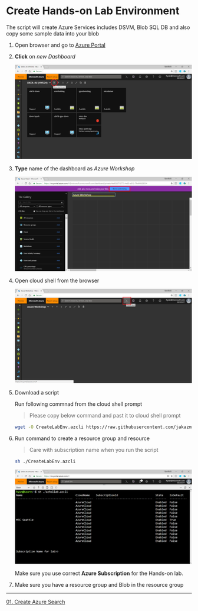 # Create Hands-on Lab Environment

The script will create Azure Services includes DSVM, Blob SQL DB and also copy some sample data into your blob

1. Open browser and go to [Azure Portal](https://portal.azure.com)

1. __Click__ on _new Dashboard_

    ![new dashboard](./images/00.01.png)

1. __Type__ name of the dashboard as _Azure Workshop_

    ![new dashboard](./images/00.02.png)

1. Open cloud shell from the browser

    ![cloudshell](./images/00.03.png)

1. Download a script

    Run following commnad from the cloud shell prompt

    > Please copy below command and past it to cloud shell prompt


	```bash
	wget -O CreateLabEnv.azcli https://raw.githubusercontent.com/jakazmie/AIDays/master/DeveloperTrack/03-KnowledgeMining/script/00CreateLabEnv.azcli
	```

1. Run command to create a resource group and resource

    > Care with subscription name when you run the script

    ```bash
    sh ./CreateLabEnv.azcli
    ```

    ![run script](./images/env01.01.png)

    Make sure you use correct __Azure Subscription__ for the Hands-on lab.

1. Make sure you have a resource group and Blob in the resource group

---
[01. Create Azure Search](01CreateSearch.md)